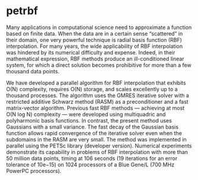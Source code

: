 # petrbf
Many applications in computational science need to approximate a function based on finite data. When the data are in
a certain sense “scattered” in their domain, one very powerful technique is radial basis function (RBF) interpolation.
For many years, the wide applicability of RBF interpolation was hindered by its numerical difficulty and expense.
Indeed, in their mathematical expression, RBF methods produce an ill-conditioned linear system, for which a direct
solution becomes prohibitive for more than a few thousand data points.

We have developed a parallel algorithm for RBF interpolation that exhibits O(N) complexity, requires O(N) storage,
and scales excellently up to a thousand processes. The algorithm uses the GMRES iterative solver with a restricted
additive Schwarz method (RASM) as a preconditioner and a fast matrix-vector algorithm. Previous fast RBF methods
— achieving at most O(N log N) complexity — were developed using multiquadric and polyharmonic basis functions. In
contrast, the present method uses Gaussians with a small variance. The fast decay of the Gaussian basis function
allows rapid convergence of the iterative solver even when the subdomains in the RASM are very small. The method was
implemented in parallel using the PETSc library (developer version). Numerical experiments demonstrate its capability
in problems of RBF interpolation with more than 50 million data points, timing at 106 seconds (19 iterations for an
error tolerance of 10e−15) on 1024 processors of a Blue Gene/L (700 MHz PowerPC processors).
